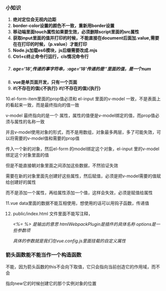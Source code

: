 ### 小知识

1. **绝对定位会无视内边距**
2. **border-color设置的颜色不一致，重新用border设置**
3. **移动端里面touch属性如果要生效，必须删除script里面的src属性**
4. **获取input里面的值并打印的时候，不能直接在document后面加.value,需要在在打印的时候，（p.value）才能打印**
5. **Node.js加载es6模块，js后缀需要改成.mjs**
6. **Ctrl+c终止命令行运行，cls情况命令行**
7. ##### age=‘18’,传递的事字符串，:age=‘18’传递的是‘’里面的值，是一个num
8. **vue是单页面开发，只有一个页面**
9. **if(不存在的值){不执行}  if(!不存在的值){执行}**

10.el-form-item里面的prop值必须和 el-input 里面的v-model 一致，不是表面上的看起来一致，而是最终指向的值一致

v-model 最终指向的是一个 属性，属性的值便是v-model绑定的值，而prop值必须与属性的名称一致

并且v-model使用对象的形式，而不是用数组，对象最多两层，多了可能失效，可以将需要的v-model值和需要的prop值

传入一个新的对象，然后el-form 的model绑定这个对象，el-input 里的v-model 绑定这个对象里面的值

但是不能直接朝对象里面之间添加这些数据，不然验证失效

需要在新的对象里面先创建好这些属性，然后赋值，必须是把v-model需要的值赋给创建好的属性

而不是添加一个属性，再给属性添加一个值，这样会失效，必须是赋值给属性

11.vue data里面的数据不能互相使用，想使用的话可以用钩子函数，传递值

12. public/index.html 文件里面不能写注释，

       *<%= %> 是输出的意思  htmlWebpackPlugin是插件的具体名称  options是一些参数项*

    ​        *具体的参数就是我们在vue.config.js里面挂载的自定义属性* 

### 箭头函数能不能当作一个构造函数

不能，因为箭头函数的this不会向下取值，它只会指向当前创造它的作用域，而不会

指向new它的时候创建它的那个实例对象的位置

